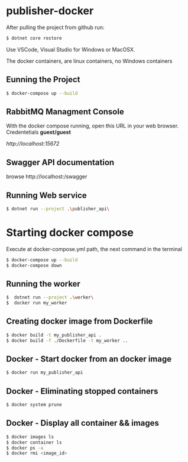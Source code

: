 ﻿# publisher-docker

After pulling the project from github run:

```bash
$ dotnet core restore
```

Use VSCode, Visual Studio for Windows or MacOSX.

The docker containers, are linux containers, no Windows containers


## Eunning the Project

```bash
$ docker-compose up --build
```

## RabbitMQ Managment Console

With the docker compose running, open this URL in your web browser. Credentetials **guest/guest**

*http://localhost:15672*

## Swagger API documentation

browse
http://localhost:<port>/swagger

## Running Web service

```bash
$ dotnet run --project .\publisher_api\ 
```

# Starting docker compose

Execute at docker-compose.yml path, the next command in the terminal

```bash
$ docker-compose up --build 
$ docker-compose down
```

## Running the worker

```bash
$  dotnet run --project .\worker\
$  docker run my_worker
```

## Creating docker image from Dockerfile

```bash
$ docker build -t my_publisher_api .
$ docker build -f ./Dockerfile -t my_worker ..
```

## Docker - Start docker from an docker image

```bash
$ docker run my_publisher_api 
```

## Docker - Eliminating stopped containers

```bash
$ docker system prune
```

## Docker - Display all container && images

```bash
$ docker images ls
$ docker container ls
$ docker ps -a
$ docker rmi <image_id>
```
